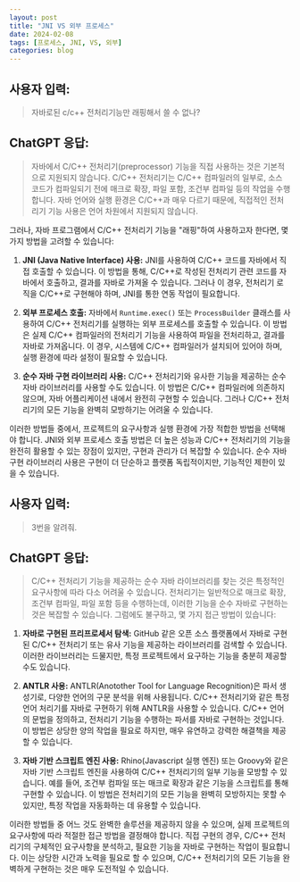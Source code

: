 ```yaml
---
layout: post
title: "JNI VS 외부 프로세스"
date: 2024-02-08
tags: [프로세스, JNI, VS, 외부]
categories: blog
---
```


## 사용자 입력:
> 자바로된  c/c++ 전처리기능만 래핑해서 쓸 수 없나?

## ChatGPT 응답:
> 자바에서 C/C++ 전처리기(preprocessor) 기능을 직접 사용하는 것은 기본적으로 지원되지 않습니다. C/C++ 전처리기는 C/C++ 컴파일러의 일부로, 소스 코드가 컴파일되기 전에 매크로 확장, 파일 포함, 조건부 컴파일 등의 작업을 수행합니다. 자바 언어와 실행 환경은 C/C++과 매우 다르기 때문에, 직접적인 전처리기 기능 사용은 언어 차원에서 지원되지 않습니다.

그러나, 자바 프로그램에서 C/C++ 전처리기 기능을 "래핑"하여 사용하고자 한다면, 몇 가지 방법을 고려할 수 있습니다:

1. **JNI (Java Native Interface) 사용:** JNI를 사용하여 C/C++ 코드를 자바에서 직접 호출할 수 있습니다. 이 방법을 통해, C/C++로 작성된 전처리기 관련 코드를 자바에서 호출하고, 결과를 자바로 가져올 수 있습니다. 그러나 이 경우, 전처리기 로직을 C/C++로 구현해야 하며, JNI를 통한 연동 작업이 필요합니다.

2. **외부 프로세스 호출:** 자바에서 `Runtime.exec()` 또는 `ProcessBuilder` 클래스를 사용하여 C/C++ 전처리기를 실행하는 외부 프로세스를 호출할 수 있습니다. 이 방법은 실제 C/C++ 컴파일러의 전처리기 기능을 사용하여 파일을 전처리하고, 결과를 자바로 가져옵니다. 이 경우, 시스템에 C/C++ 컴파일러가 설치되어 있어야 하며, 실행 환경에 따라 설정이 필요할 수 있습니다.

3. **순수 자바 구현 라이브러리 사용:** C/C++ 전처리기와 유사한 기능을 제공하는 순수 자바 라이브러리를 사용할 수도 있습니다. 이 방법은 C/C++ 컴파일러에 의존하지 않으며, 자바 어플리케이션 내에서 완전히 구현할 수 있습니다. 그러나 C/C++ 전처리기의 모든 기능을 완벽히 모방하기는 어려울 수 있습니다.

이러한 방법들 중에서, 프로젝트의 요구사항과 실행 환경에 가장 적합한 방법을 선택해야 합니다. JNI와 외부 프로세스 호출 방법은 더 높은 성능과 C/C++ 전처리기의 기능을 완전히 활용할 수 있는 장점이 있지만, 구현과 관리가 더 복잡할 수 있습니다. 순수 자바 구현 라이브러리 사용은 구현이 더 단순하고 플랫폼 독립적이지만, 기능적인 제한이 있을 수 있습니다.

## 사용자 입력:
> 3번을 알려줘.

## ChatGPT 응답:
> C/C++ 전처리기 기능을 제공하는 순수 자바 라이브러리를 찾는 것은 특정적인 요구사항에 따라 다소 어려울 수 있습니다. 전처리기는 일반적으로 매크로 확장, 조건부 컴파일, 파일 포함 등을 수행하는데, 이러한 기능을 순수 자바로 구현하는 것은 복잡할 수 있습니다. 그럼에도 불구하고, 몇 가지 접근 방법이 있습니다:

1. **자바로 구현된 프리프로세서 탐색:** GitHub 같은 오픈 소스 플랫폼에서 자바로 구현된 C/C++ 전처리기 또는 유사 기능을 제공하는 라이브러리를 검색할 수 있습니다. 이러한 라이브러리는 드물지만, 특정 프로젝트에서 요구하는 기능을 충분히 제공할 수도 있습니다.

2. **ANTLR 사용:** ANTLR(Anotother Tool for Language Recognition)은 파서 생성기로, 다양한 언어의 구문 분석을 위해 사용됩니다. C/C++ 전처리기와 같은 특정 언어 처리기를 자바로 구현하기 위해 ANTLR을 사용할 수 있습니다. C/C++ 언어의 문법을 정의하고, 전처리기 기능을 수행하는 파서를 자바로 구현하는 것입니다. 이 방법은 상당한 양의 작업을 필요로 하지만, 매우 유연하고 강력한 해결책을 제공할 수 있습니다.

3. **자바 기반 스크립트 엔진 사용:** Rhino(Javascript 실행 엔진) 또는 Groovy와 같은 자바 기반 스크립트 엔진을 사용하여 C/C++ 전처리기의 일부 기능을 모방할 수 있습니다. 예를 들어, 조건부 컴파일 또는 매크로 확장과 같은 기능을 스크립트를 통해 구현할 수 있습니다. 이 방법은 전처리기의 모든 기능을 완벽히 모방하지는 못할 수 있지만, 특정 작업을 자동화하는 데 유용할 수 있습니다.

이러한 방법들 중 어느 것도 완벽한 솔루션을 제공하지 않을 수 있으며, 실제 프로젝트의 요구사항에 따라 적절한 접근 방법을 결정해야 합니다. 직접 구현의 경우, C/C++ 전처리기의 구체적인 요구사항을 분석하고, 필요한 기능을 자바로 구현하는 작업이 필요합니다. 이는 상당한 시간과 노력을 필요로 할 수 있으며, C/C++ 전처리기의 모든 기능을 완벽하게 구현하는 것은 매우 도전적일 수 있습니다.

